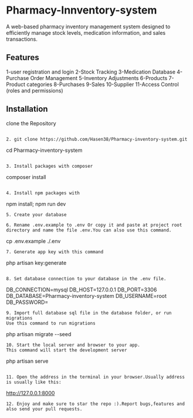# Pharmacy-Innventory-system 

A web-based pharmacy inventory management system designed to efficiently manage stock levels, medication information, and sales transactions.

## Features
1-user registration and login
2-Stock Tracking
3-Medication Database
4-Purchase Order Management
5-Inventory Adjustments
6-Products
7-Product categories
8-Purchases
9-Sales
10-Supplier
11-Access Control (roles and permissions)



## Installation <a name="installation"></a>

clone the Repository

```bash

2. git clone https://github.com/Hasen38/Pharmacy-inventory-system.git

```
cd Pharmacy-inventory-system

```

3. Install packages with composer

```
composer install

```

4. Install npm packages with 
```
npm install; npm run dev


```
5. Create your database 

6. Rename .env.example to .env Or copy it and paste at project root directory and name the file .env.You can also use this command.

```
cp .env.example ./.env

```
7. Generate app key with this command
```
php artisan key:generate

```

8. Set database connection to your database in the .env file.

```
DB_CONNECTION=mysql
DB_HOST=127.0.0.1
DB_PORT=3306
DB_DATABASE=Pharmacy-inventory-system
DB_USERNAME=root
DB_PASSWORD=

```
9. Import full database sql file in the database folder, or run migrations
Use this command to run migrations

```
php artisan migrate --seed

```
10. Start the local server and browser to your app.
This command will start the development server
```
php artisan serve

```

11. Open the address in the terminal in your browser.Usually address is usually like this:
```
http://127.0.0.1:8000

```
12. Enjoy and make sure to star the repo :).Report bugs,features and also send your pull requests.







